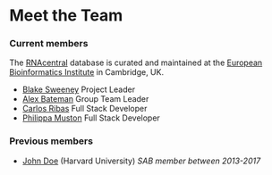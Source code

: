 
# Meet the Team

### Current members

The [RNAcentral](/) database is curated and maintained at the [European Bioinformatics Institute](https://www.ebi.ac.uk/) in Cambridge, UK.

- [Blake Sweeney](https://www.ebi.ac.uk/people/person/blake-sweeney/) Project Leader
- [Alex Bateman](https://www.ebi.ac.uk/people/person/alex-bateman/) Group Team Leader
- [Carlos Ribas](https://www.ebi.ac.uk/people/person/carlos-eduardo-ribas/) Full Stack Developer
- [Philippa Muston](https://www.ebi.ac.uk/people/person/philippa-muston/) Full Stack Developer

### Previous members

- [John Doe](/) (Harvard University) *SAB member between 2013-2017*
